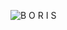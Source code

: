 <style>
  img {
    display: block !important;
    margin: 0 auto !important;
  }
</style>

<img src="https://i.imgur.com/UFREZ1Y.png" alt="B O R I S"></img>

